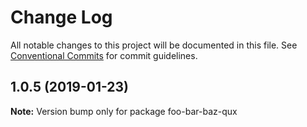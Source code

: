# Change Log

All notable changes to this project will be documented in this file.
See [Conventional Commits](https://conventionalcommits.org) for commit guidelines.

## 1.0.5 (2019-01-23)

**Note:** Version bump only for package foo-bar-baz-qux
